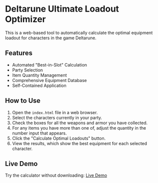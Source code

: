 # Deltarune Ultimate Loadout Optimizer

This is a web-based tool to automatically calculate the optimal equipment loadout for characters in the game Deltarune.

## Features

*   Automated "Best-in-Slot" Calculation
*   Party Selection
*   Item Quantity Management
*   Comprehensive Equipment Database
*   Self-Contained Application

## How to Use

1.  Open the `index.html` file in a web browser.
2.  Select the characters currently in your party.
3.  Check the boxes for all the weapons and armor you have collected.
4.  For any items you have more than one of, adjust the quantity in the number input that appears.
5.  Click the "Calculate Optimal Loadouts" button.
6.  View the results, which show the best equipment for each selected character.

## Live Demo

Try the calculator without downloading: [Live Demo](https://stavros-alt.github.io/drLoadoutCalc/)